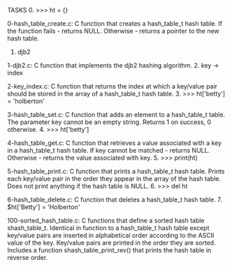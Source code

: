 TASKS
0. >>> ht = {}

0-hash_table_create.c: C function that creates a hash_table_t hash table.
If the function fails - returns NULL.
Otherwise - returns a pointer to the new hash table.
1. djb2

1-djb2.c: C function that implements the djb2 hashing algorithm.
2. key -> index

2-key_index.c: C function that returns the index at which a key/value pair should be stored in the array of a hash_table_t hash table.
3. >>> ht['betty'] = 'holberton'

3-hash_table_set.c: C function that adds an element to a hash_table_t table.
The parameter key cannot be an empty string.
Returns 1 on success, 0 otherwise.
4. >>> ht['betty']

4-hash_table_get.c: C function that retrieves a value associated with a key in a hash_table_t hash table.
If key cannot be matched - returns NULL.
Otherwise - returns the value associated with key.
5. >>> print(ht)

5-hash_table_print.c: C function that prints a hash_table_t hash table.
Prints each key/value pair in the order they appear in the array of the hash table.
Does not print anything if the hash table is NULL.
6. >>> del ht

6-hash_table_delete.c: C function that deletes a hash_table_t hash table.
7. $ht['Betty'] = 'Holberton'

100-sorted_hash_table.c: C functions that define a sorted hash table shash_table_t.
Identical in function to a hash_table_t hash table except key/value pairs are inserted in alphabetical order according to the ASCII value of the key.
Key/value pairs are printed in the order they are sorted.
Includes a function shash_table_print_rev() that prints the hash table in reverse order.
